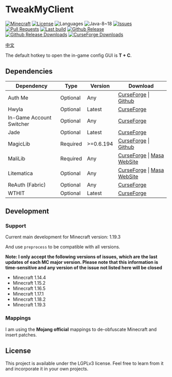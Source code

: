 # TweakMyClient

[![Minecraft](http://cf.way2muchnoise.eu/versions/Minecraft_478757_all.svg?badge_style=flat)](https://www.curseforge.com/minecraft/mc-mods/tweakmyclient/files)
[![License](https://img.shields.io/github/license/Hendrix-Shen/Tweak-My-Client?label=License&style=flat-square)](https://github.com/Hendrix-Shen/Tweak-My-Client/blob/master/LICENSE)
![Languages](https://img.shields.io/github/languages/top/Hendrix-Shen/Tweak-My-Client?style=flat-square)
![Java-8~18](https://img.shields.io/badge/Java-8%20%7C%209%20%7C%2010%20%7C%2011%20%7C%2012%20%7C%2013%20%7C%2014%20%7C%2015%20%7C%2016%20%7C%2017%20%7C%2018-orange?style=flat-square)
[![Issues](https://img.shields.io/github/issues/Hendrix-Shen/Tweak-My-Client?label=Issuess&style=flat-square)](https://github.com/Hendrix-Shen/Tweak-My-Client/issues)
[![Pull Requests](https://img.shields.io/github/issues-pr/Hendrix-Shen/Tweak-My-Client?label=Pull%20Requests&style=flat-square)](https://github.com/Hendrix-Shen/Tweak-My-Client/pulls)
[![Last build](https://img.shields.io/github/actions/workflow/status/Hendrix-Shen/Tweak-My-Client/CI.yml?label=Last%20build&style=flat-square&branch=dev)](https://github.com/Hendrix-Shen/Tweak-My-Client/actions/workflows/CI.yml)
[![Github Release](https://img.shields.io/github/v/release/Hendrix-Shen/Tweak-My-Client?label=Github%20Release&style=flat-square)](https://github.com/Hendrix-Shen/Tweak-My-Client/releases)
[![Github Release Downloads](https://img.shields.io/github/downloads/Hendrix-Shen/Tweak-My-Client/total?label=Github%20Release%20Downloads&style=flat-square)](https://github.com/Hendrix-Shen/Tweak-My-Client/releases)
[![CurseForge Downloads](http://cf.way2muchnoise.eu/478757.svg?badge_style=flat)](https://www.curseforge.com/minecraft/mc-mods/tweakmyclient)

[中文](./README_ZH_CN.md)

The default hotkey to open the in-game config GUI is **T + C**.

## Dependencies

| Dependency               | Type     | Version    | Download                                                                                                                                           |
|--------------------------|----------|------------|----------------------------------------------------------------------------------------------------------------------------------------------------|
| Auth Me                  | Optional | Any        | [CurseForge](https://www.curseforge.com/minecraft/mc-mods/auth-me) &#124; [Github](https://github.com/axieum/authme)                               |
| Hwyla                    | Optional | Latest     | [CurseForge](https://www.curseforge.com/minecraft/mc-mods/hwyla)                                                                                   |
| In-Game Account Switcher | Optional | Any        | [CurseForge](https://www.curseforge.com/minecraft/mc-mods/in-game-account-switcher)                                                                |
| Jade                     | Optional | Latest     | [CurseForge](https://www.curseforge.com/minecraft/mc-mods/jade)                                                                                    |
| MagicLib                 | Required | \>=0.6.194 | [CurseForge](https://www.curseforge.com/minecraft/mc-mods/magiclib) &#124; [Github](https://github.com/Hendrix-Shen/MagicLib)                      |
| MaliLib                  | Required | Any        | [CurseForge](https://www.curseforge.com/minecraft/mc-mods/malilib) &#124; [Masa WebSite](https://masa.dy.fi/mcmods/client_mods/?mod=malilib)       |
| Litematica               | Optional | Any        | [CurseForge](https://www.curseforge.com/minecraft/mc-mods/litematica) &#124; [Masa WebSite](https://masa.dy.fi/mcmods/client_mods/?mod=litematica) |
| ReAuth (Fabric)          | Optional | Any        | [CurseForge](https://www.curseforge.com/minecraft/mc-mods/reauth-fabric)                                                                           |
| WTHIT                    | Optional | Latest     | [CurseForge](https://www.curseforge.com/minecraft/mc-mods/wthit)                                                                                   |

## Development

### Support

Current main development for Minecraft version: 1.19.3

And use `preprocess` to be compatible with all versions.

**Note: I only accept the following versions of issues, which are the last updates of each MC major version. Please note that this information is time-sensitive and any version of the issue not listed here will be closed**

- Minecraft 1.14.4
- Minecraft 1.15.2
- Minecraft 1.16.5
- Minecraft 1.17.1
- Minecraft 1.18.2
- Minecraft 1.19.3

### Mappings

I am using the **Mojang official** mappings to de-obfuscate Minecraft and insert patches.

## License

This project is available under the LGPLv3 license. Feel free to learn from it and incorporate it in your own projects.